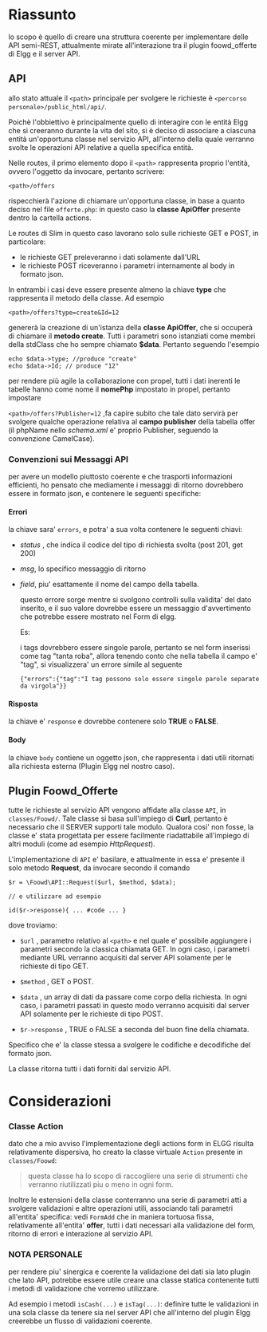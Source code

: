 
# Riassunto

lo scopo è quello di creare una struttura coerente per implementare delle API semi-REST, attualmente mirate all'interazione tra il plugin foowd_offerte di Elgg e il server API.

## API

allo stato attuale il `<path>` principale per svolgere le richieste è `<percorso personale>/public_html/api/`.

Poichè l'obbiettivo è principalmente quello di interagire con le entità Elgg che si creeranno durante la vita del sito, si è deciso di associare a ciascuna entità un'opportuna classe nel servizio API, all'interno della quale verranno svolte le operazioni API relative a quella specifica entità.

Nelle routes, il primo elemento dopo il `<path>` rappresenta proprio l'entità, ovvero l'oggetto da invocare, pertanto scrivere:

`<path>/offers`

rispecchierà l'azione di chiamare un'opportuna classe, in base a quanto deciso nel file `offerte.php`: in questo caso la **classe ApiOffer** presente dentro la cartella actions.

Le routes di Slim in questo caso lavorano solo sulle richieste GET e POST, in particolare:

- le richieste GET preleveranno i dati solamente dall'URL
- le richieste POST riceveranno i parametri internamente al body in formato json.

In entrambi i casi deve essere presente almeno la chiave **type** che rappresenta il metodo della classe. Ad esempio 

`<path>/offers?type=create&Id=12`

genererà la creazione di un'istanza della **classe ApiOffer**, che si occuperà di chiamare il **metodo create**. 
Tutti i parametri sono istanziati come membri della stdClass che ho sempre chiamato **$data**. Pertanto seguendo l'esempio 

````
echo $data->type; //produce "create"
echo $data->Id; // produce "12"
````

per rendere più agile la collaborazione con propel, tutti i dati inerenti le tabelle hanno come nome il **nomePhp** impostato in propel,
pertanto impostare 

`<path>/offers?Publisher=12` ,fa capire subito che tale dato servirà per svolgere qualche operazione relativa al **campo publisher** della tabella offer (il phpName nello *schema.xml* e' proprio Publisher, seguendo la convenzione CamelCase).


### Convenzioni sui Messaggi API

per avere un modello piuttosto coerente e che trasporti informazioni efficienti, ho pensato che mediamente i messaggi di ritorno dovrebbero essere in formato json, e contenere le seguenti specifiche:

#### Errori
la chiave sara' `errors`, e potra' a sua volta contenere le seguenti chiavi:

- *status* , che indica il codice del tipo di richiesta svolta (post 201, get 200)

- *msg*, lo specifico messaggio di ritorno

- *field*, piu' esattamente il nome del campo della tabella.

    questo errore sorge mentre si svolgono controlli sulla validita' del dato inserito, e il suo valore dovrebbe essere un messaggio d'avvertimento che potrebbe essere mostrato nel Form di elgg.

     Es:

    i tags dovrebbero essere singole parole, pertanto se nel form inserissi come tag "tanta roba", allora tenendo conto che nella tabella il campo e' "tag", si visualizzera' un errore simile al seguente
    ````
    {"errors":{"tag":"I tag possono solo essere singole parole separate da virgola"}}
    ````

#### Risposta

la chiave e' `response` e dovrebbe contenere solo **TRUE** o **FALSE**.

#### Body

la chiave `body` contiene un oggetto json, che rappresenta i dati utili ritornati alla richiesta esterna (Plugin Elgg nel nostro caso).


## Plugin Foowd_Offerte

tutte le richieste al servizio API vengono affidate alla classe `API`, in `classes/Foowd/`. Tale classe si basa sull'impiego di **Curl**, pertanto è necessario che il SERVER supporti tale modulo. Qualora cosi' non fosse, la classe e' stata progettata per essere facilmente riadattabile all'impiego di altri moduli (come ad esempio *HttpRequest*).

L'implementazione di `API` e' basilare, e attualmente in essa e' presente il solo metodo **Request**, da invocare secondo il comando

````
$r = \Foowd\API::Request($url, $method, $data);

// e utilizzare ad esempio

id($r->response){ ... #code ... }

````

dove troviamo:

- `$url` , parametro relativo al `<path>` e nel quale e' possibile aggiungere i parametri secondo la classica chiamata GET. In ogni caso, i parametri mediante URL verranno acquisiti dal server API solamente per le richieste di tipo GET.

- `$method` , GET o POST.

- `$data` , un array di dati da passare come corpo della richiesta. In ogni caso, i parametri passati in questo modo verranno acquisiti dal server API solamente per le richieste di tipo POST.

- `$r->response` , TRUE o FALSE a seconda del buon fine della chiamata.

Specifico che e' la classe stessa a svolgere le codifiche e decodifiche del formato json.

La classe ritorna tutti i dati forniti dal servizio API.


# Considerazioni


### Classe Action

dato che a mio avviso l'implementazione degli actions form in ELGG risulta relativamente dispersiva, ho creato la classe virtuale `Action` presente in `classes/Foowd`:

>questa classe ha lo scopo di raccogliere una serie di strumenti che verranno riutilizzati piu o meno in ogni form.

Inoltre le estensioni della classe conterranno una serie di parametri atti a svolgere validazioni e altre operazioni utili, associando tali parametri all'entita' specifica: vedi `FormAdd` che in maniera tortuosa fissa, relativamente all'entita' **offer**, tutti i dati necessari alla validazione del form, ritorno di errori e interazione al servizio API.


### NOTA PERSONALE

per rendere piu' sinergica e coerente la validazione dei dati sia lato plugin che lato API, potrebbe essere utile creare una classe statica contenente tutti i metodi di validazione che vorremo utilizzare.

Ad esempio i metodi `isCash(...)` e `isTag(...)`: definire tutte le validazioni in una sola classe da tenere sia nel server API che all'interno del plugin Elgg creerebbe un flusso di validazioni coerente.